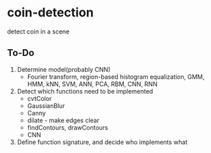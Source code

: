 # coin-detection
detect coin in a scene

## To-Do

1. Determine model(probably CNN)
    * Fourier transform, region-based histogram equalization, GMM, HMM, kNN, SVM, ANN, PCA, RBM, CNN, RNN 
2. Detect which functions need to be implemented
    * cvtColor  
    * GaussianBlur
    * Canny 
    * dilate - make edges clear
    * findContours, drawContours
    * CNN
3. Define function signature, and decide who implements what


